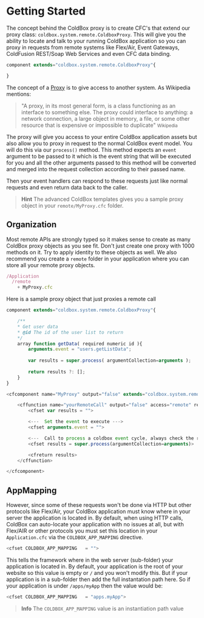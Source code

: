 # Getting Started

The concept behind the ColdBox proxy is to create CFC's that extend our proxy class: `coldbox.system.remote.ColdboxProxy`. This will give you the ability to locate and talk to your running ColdBox application so you can proxy in requests from remote systems like Flex/Air, Event Gateways, ColdFusion REST/Soap Web Services and even CFC data binding. 

```js
component extends="coldbox.system.remote.ColdboxProxy"{

}
```

The concept of a [Proxy](http://en.wikipedia.org/wiki/Proxy_pattern) is to give access to another system. As Wikipedia mentions:

> "A proxy, in its most general form, is a class functioning as an interface to something else. The proxy could interface to anything: a network connection, a large object in memory, a file, or some other resource that is expensive or impossible to duplicate" <small> Wikipedia </small>

The proxy will give you access to your entire ColdBox application assets but also allow you to proxy in request to the normal ColdBox event model. You will do this via our `process()` method. This method expects an `event` argument to be passed to it which is the event string that will be executed for you and all the other arguments passed to this method will be converted and merged into the request collection according to their passed name. 

Then your event handlers can respond to these requests just like normal requests and even return data back to the caller. 

> **Hint** The advanced ColdBox templates gives you a sample proxy object in your `remote/MyProxy.cfc` folder.

## Organization 

Most remote APIs are strongly typed so it makes sense to create as many ColdBox proxy objects as you see fit. Don't just create one proxy with 1000 methods on it. Try to apply identity to these objects as well. We also recommend you create a `remote` folder in your application where you can store all your remote proxy objects.

```js
/Application
  /remote
    + MyProxy.cfc
```

Here is a sample proxy object that just proxies a remote call


```js
component extends="coldbox.system.remote.ColdboxProxy"{

    /**
    * Get user data
    * @id The id of the user list to return
    */
    array function getData( required numeric id ){
        arguments.event = "users.getListData";
        
        var results = super.process( argumentCollection=arguments );
        
        return results ?: [];
    }
}

<cfcomponent name="MyProxy" output="false" extends="coldbox.system.remote.ColdboxProxy">

	<cffunction name="yourRemoteCall" output="false" access="remote" returntype="YourType" hint="Your Hint">
		<cfset var results = "">

		<---  Set the event to execute --->
		<cfset arguments.event = "">

		<---  Call to process a coldbox event cycle, always check the results as they might not exist. --->
		<cfset results = super.process(argumentCollection=arguments)>

		<cfreturn results>
	</cffunction>

</cfcomponent>
```

## AppMapping

However, since some of these requests won't be done via HTTP but other protocols like Flex/Air, your ColdBox application must know where in your server the application is located in. By default, when using HTTP calls, ColdBox can auto-locate your application with no issues at all, but with Flex/AIR or other protocols you must set this location in your `Application.cfc` via the `COLDBOX_APP_MAPPING` directive.

```js
<cfset COLDBOX_APP_MAPPING   = "">
```

This tells the framework where in the web server (sub-folder) your application is located in. By default, your application is the root of your website so this value is empty or `/` and you won't modify this. But if your application is in a sub-folder then add the full instantation path here. So if your application is under `/apps/myApp` then the value would be:

```js
<cfset COLDBOX_APP_MAPPING   = "apps.myApp">
```

> **Info** The `COLDBOX_APP_MAPPING` value is an instantiation path value
